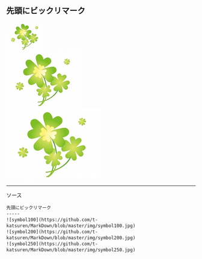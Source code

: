 先頭にビックリマーク
-----
![symbol100](https://github.com/t-katsuren/MarkDown/blob/master/img/symbol100.jpg)  
![symbol200](https://github.com/t-katsuren/MarkDown/blob/master/img/symbol200.jpg)  
![symbol250](https://github.com/t-katsuren/MarkDown/blob/master/img/symbol250.jpg)

*****

ソース

    先頭にビックリマーク
    -----
    ![symbol100](https://github.com/t-katsuren/MarkDown/blob/master/img/symbol100.jpg)  
    ![symbol200](https://github.com/t-katsuren/MarkDown/blob/master/img/symbol200.jpg)  
    ![symbol250](https://github.com/t-katsuren/MarkDown/blob/master/img/symbol250.jpg)

